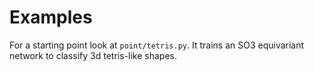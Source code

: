 # Examples

For a starting point look at `point/tetris.py`.
It trains an SO3 equivariant network to classify 3d tetris-like shapes.
